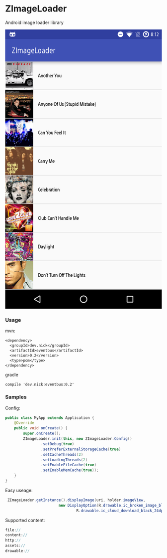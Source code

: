 # ZImageLoader
Android image loader library

![Logo](art/screen1.png)

### Usage
mvn:
```
<dependency>
  <groupId>dev.nick</groupId>
  <artifactId>eventbus</artifactId>
  <version>0.2</version>
  <type>pom</type>
</dependency>
```

gradle
```
compile 'dev.nick:eventbus:0.2'
```

### Samples

Config:
```java
public class MyApp extends Application {
    @Override
    public void onCreate() {
        super.onCreate();
        ZImageLoader.init(this, new ZImageLoader.Config()
                .setDebug(true)
                .setPreferExternalStorageCache(true)
                .setCacheThreads(2)
                .setLoadingThreads(2)
                .setEnableFileCache(true)
                .setEnableMemCache(true));
    }
}
```

Easy useage:
```java
 ZImageLoader.getInstance().displayImage(uri, holder.imageView,
                        new DisplayOption(R.drawable.ic_broken_image_black_24dp,
                                R.drawable.ic_cloud_download_black_24dp));
```

Supported content:
```java
file://
content://
http://
assets://
drawable://
```